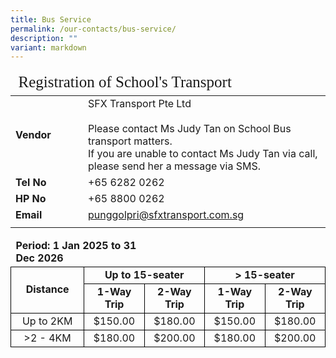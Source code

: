 ```yaml
---
title: Bus Service
permalink: /our-contacts/bus-service/
description: ""
variant: markdown
---
```

<table style="font-size:16px">
	<thead>
		<tr><td style="font-family:impact; font-size:25px" colspan="2">Registration of School's Transport</td></tr>
	</thead>
	<tbody>
			<tr><td width="100" style="font-weight:bold">Vendor</td>
			<td>SFX Transport Pte Ltd<br><br>
		Please contact Ms Judy Tan on School Bus transport matters.<br>
			If you are unable to contact Ms Judy Tan via call, please send her a message via SMS.</td>
		</tr>
		<tr>
		</tr>
		<tr>
			<td style="font-weight:bold">Tel No</td>
			<td>+65 6282 0262</td>
		</tr>
		<tr>
			<td style="font-weight:bold">HP No</td>
			<td>+65 8800 0262</td>
		</tr>
		<tr>
			<td style="font-weight:bold">Email</td>
			<td><a target="_blank" href="mailto:punggolpri@sfxtransport.com.sg">punggolpri@sfxtransport.com.sg</a></td>
		</tr>
		<tr><td></td></tr>
	</tbody>
</table>



<table>
	<thead>
		<tr><td style="font-weight:bold;" colspan="2">Period: 1 Jan 2025 to 31 Dec 2026</td></tr>
	</thead>
	<tbody>
	<tr></tr>
		<tr>
		<td style="font-weight:bold; text-align:center; border:1px solid black; width:150px" rowspan="2">Distance</td>
		<td style="font-weight:bold; text-align:center; border:1px solid black" colspan="2">Up to 15-seater</td>
		<td style="font-weight:bold; text-align:center; border:1px solid black" colspan="2">&gt; 15-seater</td>
		</tr>
	<tr>
		<td style="font-weight:bold; text-align:center; border:1px solid black; width:100px">1-Way Trip</td>
		<td style="font-weight:bold; text-align:center; border:1px solid black; width:100px">2-Way Trip</td>
		<td style="font-weight:bold; text-align:center; border:1px solid black; width:100px">1-Way Trip</td>
		<td style="font-weight:bold; text-align:center; border:1px solid black; width:100px">2-Way Trip</td>
	</tr>
	<tr>
		<td style="text-align:center; border:1px solid black">Up to 2KM</td>
		<td style="text-align:center; border:1px solid black">$150.00</td>
		<td style="text-align:center; border:1px solid black">$180.00</td>
		<td style="text-align:center; border:1px solid black">$150.00</td>
		<td style="text-align:center; border:1px solid black">$180.00</td>
	</tr>
	<tr>
		<td style="text-align:center; border:1px solid black">&gt;2 - 4KM</td>
		<td style="text-align:center; border:1px solid black">$180.00</td>
		<td style="text-align:center; border:1px solid black">$200.00</td>
		<td style="text-align:center; border:1px solid black">$180.00</td>
		<td style="text-align:center; border:1px solid black">$200.00</td>
	</tr>
	</tbody>
	</table>